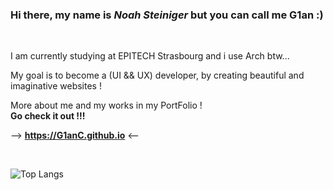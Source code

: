 ### Hi there, my name is *Noah Steiniger* but you can call me **G1an** :)

<br>

I am currently studying at EPITECH Strasbourg and i use Arch btw...

My goal is to become a (UI && UX) developer, by creating beautiful and imaginative websites !

More about me and my works in my PortFolio ! <br> **Go check it out !!!**

-->   **https://G1anC.github.io**   <--

<br>

![Top Langs](https://github-readme-stats.vercel.app/api/top-langs/?username=G1anC&layout=compact&theme=github_dark)
